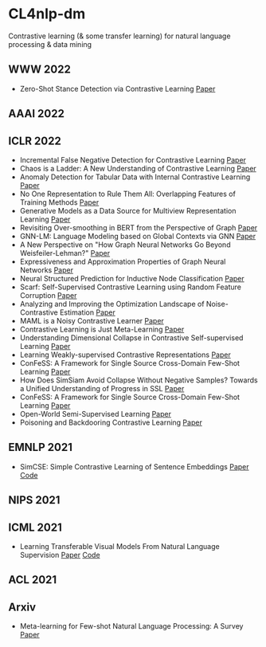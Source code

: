 # CL4nlp-dm
Contrastive learning (&amp; some transfer learning)  for natural language processing &amp; data mining

## WWW 2022
* Zero-Shot Stance Detection via Contrastive Learning [Paper](http://www.hitsz-hlt.com/paper/Zero-Shot-Stance-Detection-via-Contrastive-Learning-WWW2022.pdf)

## AAAI 2022

## ICLR 2022
* Incremental False Negative Detection for Contrastive Learning [Paper](https://openreview.net/pdf?id=dDjSKKA5TP1)
* Chaos is a Ladder: A New Understanding of Contrastive Learning [Paper](https://openreview.net/pdf?id=ECvgmYVyeUz)
* Anomaly Detection for Tabular Data with Internal Contrastive Learning [Paper](https://openreview.net/pdf?id=_hszZbt46bT)
* No One Representation to Rule Them All: Overlapping Features of Training Methods [Paper](https://openreview.net/pdf?id=BK-4qbGgIE3)
* Generative Models as a Data Source for Multiview Representation Learning [Paper](https://openreview.net/pdf?id=qhAeZjs7dCL)
* Revisiting Over-smoothing in BERT from the Perspective of Graph [Paper](https://openreview.net/pdf?id=dUV91uaXm3)
* GNN-LM: Language Modeling based on Global Contexts via GNN [Paper](https://openreview.net/pdf?id=BS49l-B5Bql)
* A New Perspective on "How Graph Neural Networks Go Beyond Weisfeiler-Lehman?" [Paper](https://openreview.net/pdf?id=uxgg9o7bI_3)
* Expressiveness and Approximation Properties of Graph Neural Networks [Paper](https://openreview.net/pdf?id=wIzUeM3TAU)
* Neural Structured Prediction for Inductive Node Classification [Paper](https://openreview.net/pdf?id=YWNAX0caEjI)
* Scarf: Self-Supervised Contrastive Learning using Random Feature Corruption [Paper](https://openreview.net/pdf?id=CuV_qYkmKb3)
* Analyzing and Improving the Optimization Landscape of Noise-Contrastive Estimation [Paper](https://openreview.net/pdf?id=eBS-3YiaIL-)
* MAML is a Noisy Contrastive Learner [Paper](https://openreview.net/pdf?id=LDAwu17QaJz)
* Contrastive Learning is Just Meta-Learning [Paper](https://openreview.net/pdf?id=gICys3ITSmj)
* Understanding Dimensional Collapse in Contrastive Self-supervised Learning [Paper](https://openreview.net/pdf?id=YevsQ05DEN7)
* Learning Weakly-supervised Contrastive Representations [Paper](https://openreview.net/pdf?id=MSwEFaztwkE)
* ConFeSS: A Framework for Single Source Cross-Domain Few-Shot Learning [Paper](https://openreview.net/pdf?id=zRJu6mU2BaE)
* How Does SimSiam Avoid Collapse Without Negative Samples? Towards a Unified Understanding of Progress in SSL  [Paper](https://openreview.net/pdf?id=bwq6O4Cwdl)
* ConFeSS: A Framework for Single Source Cross-Domain Few-Shot Learning [Paper](https://openreview.net/pdf?id=zRJu6mU2BaE)
* Open-World Semi-Supervised Learning [Paper](https://openreview.net/pdf?id=O-r8LOR-CCA)
* Poisoning and Backdooring Contrastive Learning [Paper](https://openreview.net/pdf?id=iC4UHbQ01Mp)


## EMNLP 2021
* SimCSE: Simple Contrastive Learning of Sentence Embeddings [Paper](https://arxiv.org/abs/2104.08821) [Code](https://github.com/princeton-nlp/SimCSE)

## NIPS 2021

## ICML 2021
* Learning Transferable Visual Models From Natural Language Supervision [Paper](http://proceedings.mlr.press/v139/radford21a/radford21a.pdf) [Code](https://github.com/openai/CLIP)


## ACL 2021


## Arxiv
* Meta-learning for Few-shot Natural Language Processing: A Survey [Paper](https://arxiv.org/abs/2007.09604)

